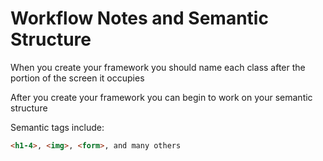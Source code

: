 # Workflow Notes and Semantic Structure

When you create your framework you should name each class after the portion of the screen it occupies

After you create your framework you can begin to work on your semantic structure

Semantic tags include:

```HTML
<h1-4>, <img>, <form>, and many others
```
